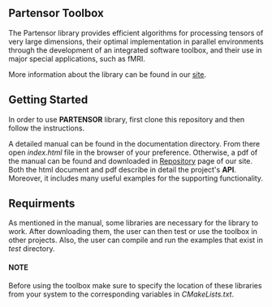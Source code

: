 Partensor Toolbox
---

The Partensor library provides efficient algorithms for processing tensors of very large dimensions, their optimal implementation in parallel environments through the development of an integrated software toolbox, and their use in major special applications, such as fMRI.

More information about the library can be found in our [site](https://www.partensor.com/).

## Getting Started
In order to use **PARTENSOR** library, first clone this repository and then follow the instructions.

A detailed manual can be found in the documentation directory. From there open *index.html* file in the browser of your preference. Otherwise, a pdf of the manual can be found and downloaded in [Repository](https://www.partensor.com/en/repository) page of our site.
Both the html document and pdf describe in detail the project's **API**. Moreover, it includes many useful examples for the supporting functionality.

## Requirments
As mentioned in the manual, some libraries are necessary for the library to work. After downloading them, the user can then test or use the toolbox in other projects. Also, the user can compile and run the examples that exist in *test* directory.

#### NOTE
Before using the toolbox make sure to specify the location of these libraries from your system to the corresponding variables in *CMakeLists.txt*.
